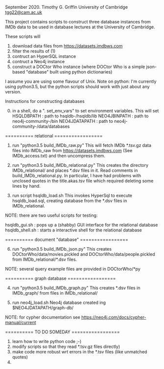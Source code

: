 September 2020.
Timothy G. Griffin
University of Cambridge
tgg22@cam.ac.uk

This project contains scripts to 
construct three database instances from IMDb data
to be used in database lectures at the University of Cambridge.

These scripts will 

1) download data files from https://datasets.imdbws.com
2) filter the results of (1) 
3) contruct an HyperSQL instance 
4) contruct a Neo4j instance 
5) construct a DOCtor Who instance
   (where DOCtor Who is a simple json-based "database" built using python dictionaries)

I assume you are using some flavour of Unix.
Note on python: I'm currently using python3.5, but the python scripts
should work with just about any version. 

Instructions for constructing databases 

0) in a shell, do a ". set_env_vars" to set environment variables. 
   This will set 
    HSQLDBPATH    : path to hsqldb-<version>/hsqldb/lib 
    NEO4JBINPATH  : path to neo4j-community-<version>/bin 
    NEO4JDATAPATH : path to neo4j-community-<version>/data/databases 

========== relational =================

1) run "python3.5 build_IMDb_raw.py"
   This will fetch IMDb *.tsv.gz data files into IMDb_raw from https://datasets.imdbws.com (See IMDb_access.txt)
   and then uncompress them.

2) run "python3.5 build_IMDb_relational.py" 
   This creates the directory IMDb_relational/ and places *.dsv files in it. 
   Read comments in build_IMDb_relational.py.  In particular, I have had
   problems with unclosed quotes in the title.akas.tsv file which required
   deleting some lines by hand. 

3) run script hsqldb_load.sh
   This invokes HyperSql to execute hsqldb_load.sql, creating database
   from the *.dsv files in IMDb_relational.

NOTE: there are two useful scripts for testing:

hsqldb_gui.sh : pops up a (shabby) GUI interface for the relational database
hsqldb_shell.sh : starts a interactive shell for the relational database

========== document "database" =================

6) run "python3.5 build_IMDb_json.py" 
   This creates DOCtorWho/data/movies.pickled and DOCtorWho/data/people.pickled
   from IMDb_relational/*.dsv files.

NOTE: several query example files are provided in DOCtorWho/*py

========== graph database =================

4) run "python3.5 build_IMDb_graph.py" 
   This creates *.dsv files in IMDb_graph/ from files in IMDb_relational/

5) run neo4j_load.sh
   Neo4j database created ing $NEO4JDATAPATH/graph-db/

NOTE: for cypher documentation see https://neo4j.com/docs/cypher-manual/current

========== TO DO SOMEDAY =================

1) learn how to write python code ;-) 
2) modify scripts  so that they read *.tsv.gz files directly) 
3) make code more robust wrt errors in the *.tsv files (like unmatched quotes)
4) 